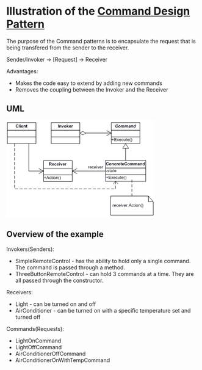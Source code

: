# Illustration of the [Command Design Pattern](https://refactoring.guru/design-patterns/command)

The purpose of the Command patterns is to encapsulate the request that is being transfered from the sender to the receiver.

Sender/Invoker -> [Request] -> Receiver

Advantages:
* Makes the code easy to extend by adding new commands
* Removes the coupling between the Invoker and the Receiver

## UML

![Strategy Design Pattern](command.gif)

## Overview of the example

Invokers(Senders):
* SimpleRemoteControl - has the ability to hold only a single command. The command is passed through a method.
* ThreeButtonRemoteControl - can hold 3 commands at a time. They are all passed through the constructor.

Receivers:
* Light - can be turned on and off 
* AirConditioner - can be turned on with a specific temperature set and turned off

Commands(Requests):
* LightOnCommand
* LightOffCommand
* AirConditionerOffCommand
* AirConditionerOnWithTempCommand

